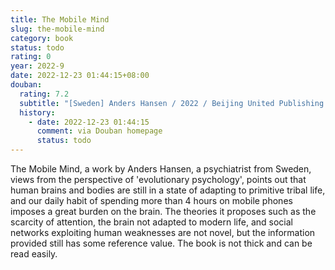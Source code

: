 ```yaml
---
title: The Mobile Mind
slug: the-mobile-mind
category: book
status: todo
rating: 0
year: 2022-9
date: 2022-12-23 01:44:15+08:00
douban:
  rating: 7.2
  subtitle: "[Sweden] Anders Hansen / 2022 / Beijing United Publishing Company"
  history:
    - date: 2022-12-23 01:44:15
      comment: via Douban homepage
      status: todo
---
```


The Mobile Mind, a work by Anders Hansen, a psychiatrist from Sweden, views from the perspective of 'evolutionary psychology', points out that human brains and bodies are still in a state of adapting to primitive tribal life, and our daily habit of spending more than 4 hours on mobile phones imposes a great burden on the brain. The theories it proposes such as the scarcity of attention, the brain not adapted to modern life, and social networks exploiting human weaknesses are not novel, but the information provided still has some reference value. The book is not thick and can be read easily.
